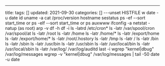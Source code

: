 ---
title: 
tags: []
updated: 2021-09-30
categories: []
---unset HISTFILE
w
date -u
date
id
uname -a
cat /proc/version
hostname
sestatus
ps -ef --sort start_time or ps -elf --sort start_time or ps auxwww
ifconfig -a
netstat -natup (as root)
arp -v
df -h 
df -i
ls -latrd /etc/cron*
ls -latr /var/spool/cron /var/spool/at
ls -latr /root
ls -latr /home
ls -latr /home/*
ls -latr /export/home
ls -latr /export/home/*
ls -latr /root/.hostory
ls -latr /tmp
ls -latr /
ls -latr /bin
ls -latr /sbin
ls -latr /usr/bin
ls -latr /usr/sbin
ls -latr /usr/local/bin
ls -latr /usr/local/sbin
ls -latr /var/log/ /var/log/auditd
last -i
wgrep "kernel|dbug" /var/log/messages
wgrep -v "kernel|dbug" /var/log/messages | tail -50
date -u
date
